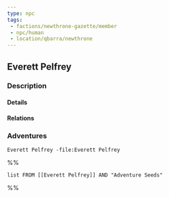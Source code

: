 ```yaml
---
type: npc
tags:
 - factions/newthrone-gazette/member
 - npc/human
 - location/qbarra/newthrone
---
```


## Everett Pelfrey

### Description


#### Details

#### Relations


### Adventures
```query
Everett Pelfrey -file:Everett Pelfrey
```

%%
```dataview
list FROM [[Everett Pelfrey]] AND "Adventure Seeds"
```
%%